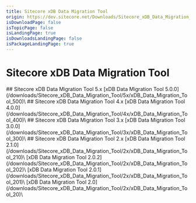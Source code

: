 ```yaml
---
title: Sitecore xDB Data Migration Tool
origin: https://dev.sitecore.net/Downloads/Sitecore_xDB_Data_Migration_Tool.aspx
isDownloadPage: false
isTopicPage: false
isLandingPage: true
isDownloadsLandingPage: false
isPackageLandingPage: true
---
```


# Sitecore xDB Data Migration Tool

<Card variant='outlineRaised' px={0} mb={8}>
<CardHeader>
## Sitecore xDB Data Migration Tool 5.x
</CardHeader>
<CardBody>
[xDB Data Migration Tool 5.0.0](/downloads/Sitecore_xDB_Data_Migration_Tool/5x/xDB_Data_Migration_Tool_500)\

</CardBody>          
</Card>
<Card variant='outlineRaised' px={0} mb={8}>
<CardHeader>
## Sitecore xDB Data Migration Tool 4.x
</CardHeader>
<CardBody>
[xDB Data Migration Tool 4.0.0](/downloads/Sitecore_xDB_Data_Migration_Tool/4x/xDB_Data_Migration_Tool_400)\

</CardBody>          
</Card>
<Card variant='outlineRaised' px={0} mb={8}>
<CardHeader>
## Sitecore xDB Data Migration Tool 3.x
</CardHeader>
<CardBody>
[xDB Data Migration Tool 3.0.0](/downloads/Sitecore_xDB_Data_Migration_Tool/3x/xDB_Data_Migration_Tool_300)\

</CardBody>          
</Card>
<Card variant='outlineRaised' px={0} mb={8}>
<CardHeader>
## Sitecore xDB Data Migration Tool 2.x
</CardHeader>
<CardBody>
[xDB Data Migration Tool 2.1.0](/downloads/Sitecore_xDB_Data_Migration_Tool/2x/xDB_Data_Migration_Tool_210)\
[xDB Data Migration Tool 2.0.2](/downloads/Sitecore_xDB_Data_Migration_Tool/2x/xDB_Data_Migration_Tool_202)\
[xDB Data Migration Tool 2.0.1](/downloads/Sitecore_xDB_Data_Migration_Tool/2x/xDB_Data_Migration_Tool_201)\
[xDB Data Migration Tool 2.0](/downloads/Sitecore_xDB_Data_Migration_Tool/2x/xDB_Data_Migration_Tool_20)\

</CardBody>          
</Card>